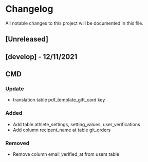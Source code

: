 # Changelog

All notable changes to this project will be documented in this file.

## [Unreleased]

## [develop] - 12/11/2021

## CMD

### Update
- translation table pdf_template_gift_card key

### Added

- Add table athlete_settings, setting_values, user_verifications
- Add column recipent_name at table git_orders

### Removed

-   Remove column email_verified_at from users table
